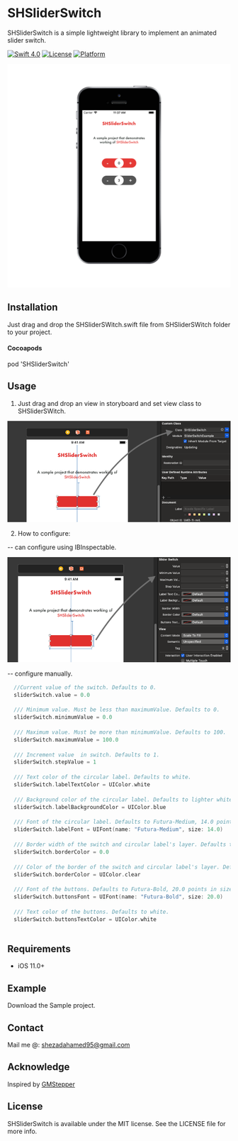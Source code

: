 # SHSliderSwitch
SHSliderSwitch is a simple lightweight library to implement an animated slider switch.

[![Swift 4.0](https://img.shields.io/badge/Swift-4-orange.svg?style=flat)](https://developer.apple.com/swift/)
[![License](https://img.shields.io/badge/license-MIT-blue.svg?style=flat)](LICENSE)
[![Platform](https://img.shields.io/badge/platform-ios-blue.svg?style=flat)]()

<img src="/Screenshots/SHSliderSwitch.png" /> 

## Installation
Just drag and drop the SHSliderSWitch.swift file from SHSliderSWitch folder to your project.
#### Cocoapods

pod 'SHSliderSwitch'

## Usage

1. Just drag and drop an view in storyboard and set view class to SHSliderSWitch.

<img src="/Screenshots/SS1.png" /> 
 
2. How to configure: 

-- can configure using IBInspectable.

<img src="/Screenshots/SS2.png" /> 

-- configure manually.
```swift
  //Current value of the switch. Defaults to 0.
  sliderSwitch.value = 0.0
  
  /// Minimum value. Must be less than maximumValue. Defaults to 0.
  sliderSwitch.minimumValue = 0.0
  
  /// Maximum value. Must be more than minimumValue. Defaults to 100.
  sliderSwitch.maximumValue = 100.0
  
  /// Increment value  in switch. Defaults to 1.
  sliderSwitch.stepValue = 1
  
  /// Text color of the circular label. Defaults to white.
  sliderSwitch.labelTextColor = UIColor.white
  
  /// Background color of the circular label. Defaults to lighter white.
  sliderSwitch.labelBackgroundColor = UIColor.blue
  
  /// Font of the circular label. Defaults to Futura-Medium, 14.0 points in size.
  sliderSwitch.labelFont = UIFont(name: "Futura-Medium", size: 14.0)
  
  /// Border width of the switch and circular label's layer. Defaults to 0.0.
  sliderSwitch.borderColor = 0.0
  
  /// Color of the border of the switch and circular label's layer. Defaults to clear color.
  sliderSwitch.borderColor = UIColor.clear
  
  /// Font of the buttons. Defaults to Futura-Bold, 20.0 points in size.
  sliderSwitch.buttonsFont = UIFont(name: "Futura-Bold", size: 20.0)
  
  /// Text color of the buttons. Defaults to white.
  sliderSwitch.buttonsTextColor = UIColor.white
        

```

## Requirements

* iOS 11.0+

## Example

Download the Sample project.

## Contact

Mail me @: shezadahamed95@gmail.com

## Acknowledge

Inspired by  [GMStepper](https://github.com/gmertk/GMStepper)

## License

SHSliderSwitch is available under the MIT license. See the LICENSE file for more info.
